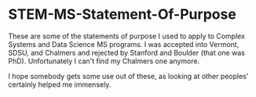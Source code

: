 # STEM-MS-Statement-Of-Purpose

These are some of the statements of purpose I used to apply to Complex Systems and Data Science MS programs. I was accepted into Vermont, SDSU, and Chalmers and rejected by Stanford and Boulder (that one was PhD). Unfortunately I can't find my Chalmers one anymore.

I hope somebody gets some use out of these, as looking at other peoples' certainly helped me immensely.
